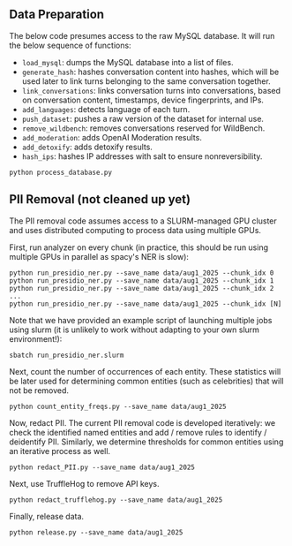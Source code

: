 ## Data Preparation

The below code presumes access to the raw MySQL database. It will run the below sequence of functions:


* `load_mysql`: dumps the MySQL database into a list of files.
* `generate_hash`: hashes conversation content into hashes, which will be used later to link turns belonging to the same conversation together.
* `link_conversations`: links conversation turns into conversations, based on conversation content, timestamps, device fingerprints, and IPs.
* `add_languages`: detects language of each turn.
* `push_dataset`: pushes a raw version of the dataset for internal use.
* `remove_wildbench`: removes conversations reserved for WildBench.
* `add_moderation`: adds OpenAI Moderation results.
* `add_detoxify`: adds detoxify results.
* `hash_ips`: hashes IP addresses with salt to ensure nonreversibility.

```
python process_database.py
```

## PII Removal (not cleaned up yet)

The PII removal code assumes access to a SLURM-managed GPU cluster and uses distributed computing to process data using multiple GPUs.

First, run analyzer on every chunk (in practice, this should be run using multiple GPUs in parallel as spacy's NER is slow):

```
python run_presidio_ner.py --save_name data/aug1_2025 --chunk_idx 0
python run_presidio_ner.py --save_name data/aug1_2025 --chunk_idx 1
python run_presidio_ner.py --save_name data/aug1_2025 --chunk_idx 2
...
python run_presidio_ner.py --save_name data/aug1_2025 --chunk_idx [N]
```

Note that we have provided an example script of launching multiple jobs using slurm (it is unlikely to work without adapting to your own slurm environment!):

```
sbatch run_presidio_ner.slurm
```

Next, count the number of occurrences of each entity. These statistics will be later used for determining common entities (such as celebrities) that will not be removed.

```
python count_entity_freqs.py --save_name data/aug1_2025
```

Now, redact PII. The current PII removal code is developed iteratively: we check the identified named entities and add / remove rules to identify / deidentify PII. Similarly, we determine thresholds for common entities using an iterative process as well.

```
python redact_PII.py --save_name data/aug1_2025
```

Next, use TruffleHog to remove API keys.

```
python redact_trufflehog.py --save_name data/aug1_2025
```

Finally, release data.

```
python release.py --save_name data/aug1_2025
```
